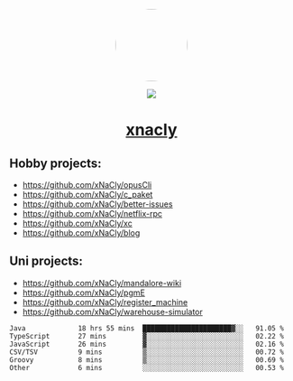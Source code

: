 <p align="center">
  <img style="border-radius: 100px" width="128" height="128" src="https://avatars.githubusercontent.com/u/47723417?v=4"/>
</p>
<p align="center">
  <img src="https://komarev.com/ghpvc/?username=xnacly&&style=flat-square"/>
</p>

<h1 align="center"><a href="https://xnacly.me"> xnacly</a> </h1>

## Hobby projects:
- https://github.com/xNaCly/opusCli
- https://github.com/xNaCly/c_paket
- https://github.com/xNaCly/better-issues
- https://github.com/xNaCly/netflix-rpc
- https://github.com/xNaCly/xc
- https://github.com/xNaCly/blog

## Uni projects:
- https://github.com/xNaCly/mandalore-wiki
- https://github.com/xNaCly/pgmE
- https://github.com/xNaCly/register_machine
- https://github.com/xNaCly/warehouse-simulator


<!--START_SECTION:waka-->

```text
Java             18 hrs 55 mins  ██████████████████████▓░░   91.05 %
TypeScript       27 mins         ▓░░░░░░░░░░░░░░░░░░░░░░░░   02.22 %
JavaScript       26 mins         ▓░░░░░░░░░░░░░░░░░░░░░░░░   02.16 %
CSV/TSV          9 mins          ▒░░░░░░░░░░░░░░░░░░░░░░░░   00.72 %
Groovy           8 mins          ▒░░░░░░░░░░░░░░░░░░░░░░░░   00.69 %
Other            6 mins          ░░░░░░░░░░░░░░░░░░░░░░░░░   00.53 %
```

<!--END_SECTION:waka-->
